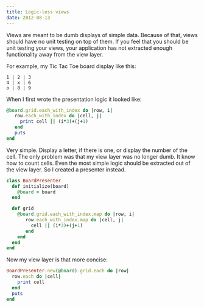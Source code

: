 ```yaml
---
title: Logic-less views
date: 2012-08-13
---
```


Views are meant to be dumb displays of simple data. Because of that, views
should have no unit testing on top of them. If you feel that you should be unit
testing your views, your application has not extracted enough functionality
away from the view layer.

For example, my Tic Tac Toe board display like this:

    1 | 2 | 3
    4 | x | 6
    o | 8 | 9

When I first wrote the presentation logic it looked like:

```ruby
@board.grid.each_with_index do |row, i|
   row.each_with_index do |cell, j|
     print cell || (i*3)+(j+1)
   end
   puts
end
```

Very simple. Display a letter, if there is one, or display the number of the
cell. The only problem was that my view layer was no longer dumb. It know how
to count cells. Even the most simple logic should be extracted out of the view
layer. So I created a presenter instead.

```ruby
class BoardPresenter
  def initialize(board)
    @board = board
  end

  def grid
    @board.grid.each_with_index.map do |row, i|
       row.each_with_index.map do |cell, j|
         cell || (i*3)+(j+1)
       end
    end
  end
end
```

Now my view layer is that more concise:

```ruby
BoardPresenter.new(@board).grid.each do |row|
  row.each do |cell|
    print cell
  end
  puts
end
```
